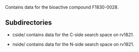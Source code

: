 Contains data for the bioactive compound F1830-0028.

## Subdirectories

- cside/ contains data for the C-side search space on rv1821.

- nside/ contains data for the N-side search space on rv1821.

